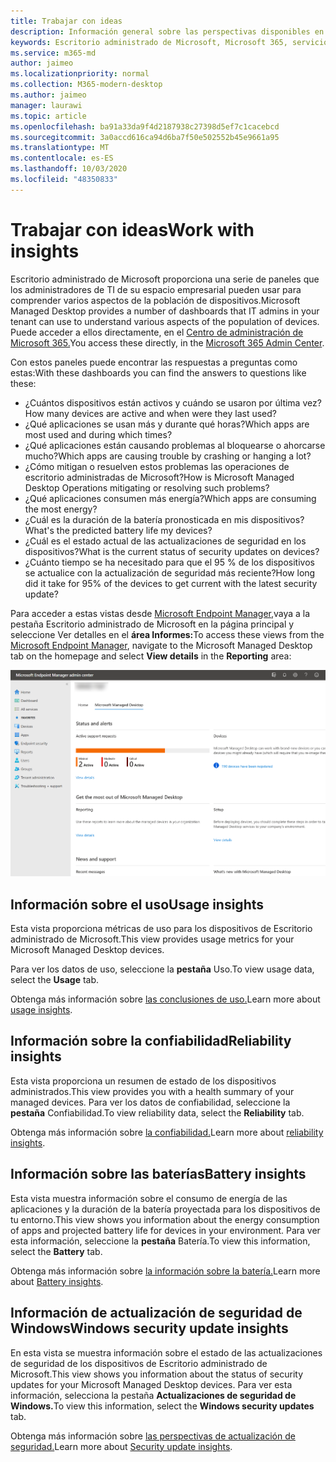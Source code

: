 ```yaml
---
title: Trabajar con ideas
description: Información general sobre las perspectivas disponibles en el Escritorio administrado de Microsoft
keywords: Escritorio administrado de Microsoft, Microsoft 365, servicio, documentación
ms.service: m365-md
author: jaimeo
ms.localizationpriority: normal
ms.collection: M365-modern-desktop
ms.author: jaimeo
manager: laurawi
ms.topic: article
ms.openlocfilehash: ba91a33da9f4d2187938c27398d5ef7c1cacebcd
ms.sourcegitcommit: 3a0accd616ca94d6ba7f50e502552b45e9661a95
ms.translationtype: MT
ms.contentlocale: es-ES
ms.lasthandoff: 10/03/2020
ms.locfileid: "48350833"
---
```

# <a name="work-with-insights"></a><span data-ttu-id="a90cd-104">Trabajar con ideas</span><span class="sxs-lookup"><span data-stu-id="a90cd-104">Work with insights</span></span>

<span data-ttu-id="a90cd-105">Escritorio administrado de Microsoft proporciona una serie de paneles que los administradores de TI de su espacio empresarial pueden usar para comprender varios aspectos de la población de dispositivos.</span><span class="sxs-lookup"><span data-stu-id="a90cd-105">Microsoft Managed Desktop provides a number of dashboards that IT admins in your tenant can use to understand various aspects of the population of devices.</span></span> <span data-ttu-id="a90cd-106">Puede acceder a ellos directamente, en el [Centro de administración de Microsoft 365.](https://admin.microsoft.com/adminportal/home?previewoff=false#/microsoftmanageddesktop)</span><span class="sxs-lookup"><span data-stu-id="a90cd-106">You access these directly, in the [Microsoft 365 Admin Center](https://admin.microsoft.com/adminportal/home?previewoff=false#/microsoftmanageddesktop).</span></span>

<span data-ttu-id="a90cd-107">Con estos paneles puede encontrar las respuestas a preguntas como estas:</span><span class="sxs-lookup"><span data-stu-id="a90cd-107">With these dashboards you can find the answers to questions like these:</span></span>

- <span data-ttu-id="a90cd-108">¿Cuántos dispositivos están activos y cuándo se usaron por última vez?</span><span class="sxs-lookup"><span data-stu-id="a90cd-108">How many devices are active and when were they last used?</span></span>
- <span data-ttu-id="a90cd-109">¿Qué aplicaciones se usan más y durante qué horas?</span><span class="sxs-lookup"><span data-stu-id="a90cd-109">Which apps are most used and during which times?</span></span>
- <span data-ttu-id="a90cd-110">¿Qué aplicaciones están causando problemas al bloquearse o ahorcarse mucho?</span><span class="sxs-lookup"><span data-stu-id="a90cd-110">Which apps are causing trouble by crashing or hanging a lot?</span></span>
- <span data-ttu-id="a90cd-111">¿Cómo mitigan o resuelven estos problemas las operaciones de escritorio administradas de Microsoft?</span><span class="sxs-lookup"><span data-stu-id="a90cd-111">How is Microsoft Managed Desktop Operations mitigating or resolving such problems?</span></span>
- <span data-ttu-id="a90cd-112">¿Qué aplicaciones consumen más energía?</span><span class="sxs-lookup"><span data-stu-id="a90cd-112">Which apps are consuming the most energy?</span></span>
- <span data-ttu-id="a90cd-113">¿Cuál es la duración de la batería pronosticada en mis dispositivos?</span><span class="sxs-lookup"><span data-stu-id="a90cd-113">What's the predicted battery life my devices?</span></span>
- <span data-ttu-id="a90cd-114">¿Cuál es el estado actual de las actualizaciones de seguridad en los dispositivos?</span><span class="sxs-lookup"><span data-stu-id="a90cd-114">What is the current status of security updates on devices?</span></span>
- <span data-ttu-id="a90cd-115">¿Cuánto tiempo se ha necesitado para que el 95 % de los dispositivos se actualice con la actualización de seguridad más reciente?</span><span class="sxs-lookup"><span data-stu-id="a90cd-115">How long did it take for 95% of the devices to get current with the latest security update?</span></span>


<span data-ttu-id="a90cd-116">Para acceder a estas vistas desde [Microsoft Endpoint Manager,](https://endpoint.microsoft.com/)vaya a  la pestaña Escritorio administrado de Microsoft en la página principal y seleccione Ver detalles en el **área Informes:**</span><span class="sxs-lookup"><span data-stu-id="a90cd-116">To access these views from the [Microsoft Endpoint Manager](https://endpoint.microsoft.com/), navigate to the Microsoft Managed Desktop tab on the homepage and select **View details** in the **Reporting** area:</span></span>


![Página principal del Centro de administración con el área Informes en la esquina inferior izquierda y el vínculo Ver detalles](../../media/insights-main.png)


## <a name="usage-insights"></a><span data-ttu-id="a90cd-118">Información sobre el uso</span><span class="sxs-lookup"><span data-stu-id="a90cd-118">Usage insights</span></span>
<span data-ttu-id="a90cd-119">Esta vista proporciona métricas de uso para los dispositivos de Escritorio administrado de Microsoft.</span><span class="sxs-lookup"><span data-stu-id="a90cd-119">This view provides usage metrics for your Microsoft Managed Desktop devices.</span></span> 

<span data-ttu-id="a90cd-120">Para ver los datos de uso, seleccione la **pestaña** Uso.</span><span class="sxs-lookup"><span data-stu-id="a90cd-120">To view usage data, select the **Usage** tab.</span></span>

<span data-ttu-id="a90cd-121">Obtenga más información sobre [las conclusiones de uso.](usage-insights.md)</span><span class="sxs-lookup"><span data-stu-id="a90cd-121">Learn more about [usage insights](usage-insights.md).</span></span>

## <a name="reliability-insights"></a><span data-ttu-id="a90cd-122">Información sobre la confiabilidad</span><span class="sxs-lookup"><span data-stu-id="a90cd-122">Reliability insights</span></span>
<span data-ttu-id="a90cd-123">Esta vista proporciona un resumen de estado de los dispositivos administrados.</span><span class="sxs-lookup"><span data-stu-id="a90cd-123">This view provides you with a health summary of your managed devices.</span></span> <span data-ttu-id="a90cd-124">Para ver los datos de confiabilidad, seleccione la **pestaña** Confiabilidad.</span><span class="sxs-lookup"><span data-stu-id="a90cd-124">To view reliability data, select the **Reliability** tab.</span></span>

<span data-ttu-id="a90cd-125">Obtenga más información sobre [la confiabilidad.](reliability-insights.md)</span><span class="sxs-lookup"><span data-stu-id="a90cd-125">Learn more about [reliability insights](reliability-insights.md).</span></span>

## <a name="battery-insights"></a><span data-ttu-id="a90cd-126">Información sobre las baterías</span><span class="sxs-lookup"><span data-stu-id="a90cd-126">Battery insights</span></span>
<span data-ttu-id="a90cd-127">Esta vista muestra información sobre el consumo de energía de las aplicaciones y la duración de la batería proyectada para los dispositivos de tu entorno.</span><span class="sxs-lookup"><span data-stu-id="a90cd-127">This view shows you information about the energy consumption of apps and projected battery life for devices in your environment.</span></span> <span data-ttu-id="a90cd-128">Para ver esta información, seleccione la **pestaña** Batería.</span><span class="sxs-lookup"><span data-stu-id="a90cd-128">To view this information, select the **Battery** tab.</span></span>

<span data-ttu-id="a90cd-129">Obtenga más información sobre [la información sobre la batería.](battery-insights.md)</span><span class="sxs-lookup"><span data-stu-id="a90cd-129">Learn more about [Battery insights](battery-insights.md).</span></span>

## <a name="windows-security-update-insights"></a><span data-ttu-id="a90cd-130">Información de actualización de seguridad de Windows</span><span class="sxs-lookup"><span data-stu-id="a90cd-130">Windows security update insights</span></span>
<span data-ttu-id="a90cd-131">En esta vista se muestra información sobre el estado de las actualizaciones de seguridad de los dispositivos de Escritorio administrado de Microsoft.</span><span class="sxs-lookup"><span data-stu-id="a90cd-131">This view shows you information about the status of security updates for your Microsoft Managed Desktop devices.</span></span> <span data-ttu-id="a90cd-132">Para ver esta información, selecciona la pestaña **Actualizaciones de seguridad de Windows.**</span><span class="sxs-lookup"><span data-stu-id="a90cd-132">To view this information, select the **Windows security updates** tab.</span></span>

<span data-ttu-id="a90cd-133">Obtenga más información sobre [las perspectivas de actualización de seguridad.](security-update-insights.md)</span><span class="sxs-lookup"><span data-stu-id="a90cd-133">Learn more about [Security update insights](security-update-insights.md).</span></span>
